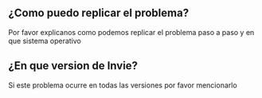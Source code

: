 ## ¿Como puedo replicar el problema?
Por favor explicanos como podemos replicar el problema paso a paso y en que sistema operativo
## ¿En que version de Invie?
Si este problema ocurre en todas las versiones por favor mencionarlo
